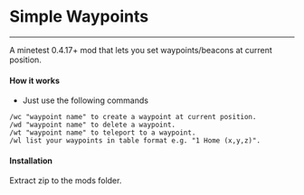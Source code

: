 # Simple Waypoints

------

A minetest 0.4.17+ mod that lets you set waypoints/beacons at current position.

#### How it works


- Just use the following commands
```
/wc "waypoint name" to create a waypoint at current position.
/wd "waypoint name" to delete a waypoint.
/wt "waypoint name" to teleport to a waypoint.
/wl list your waypoints in table format e.g. "1 Home (x,y,z)".
```


#### Installation

Extract zip to the mods folder.
